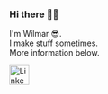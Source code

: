 ### Hi there 👋🏻

I'm Wilmar 😎.\
I make stuff sometimes.\
More information below.

[<img src="https://i.imgur.com/BF0W9gy.png" alt="LinkedIn" title="LinkedIn" width="35px"/>](https://www.linkedin.com/in/wilmar-jongkind-b17094181/)
